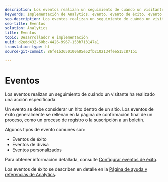```yaml
---
description: Los eventos realizan un seguimiento de cuándo un visitante ha realizado una acción especificada.
keywords: Implementación de Analytics, evento, evento de éxito, evento de divisa, evento personalizado
seo-description: Los eventos realizan un seguimiento de cuándo un visitante ha realizado una acción especificada.
seo-title: Eventos
solution: Analytics
title: Eventos
topic: Desarrollador e implementación
uuid: d2edd432-60bc-4426-9967-153b713147a1
translation-type: ht
source-git-commit: 86fe1b3650100a05e52fb2102134fee515c871b1

---
```



# Eventos

Los eventos realizan un seguimiento de cuándo un visitante ha realizado una acción especificada.

Un evento se debe considerar un hito dentro de un sitio. Los eventos de éxito generalmente se rellenan en la página de confirmación final de un proceso, como un proceso de registro o la suscripción a un boletín.

Algunos tipos de evento comunes son:

* Eventos de éxito
* Eventos de divisa
* Eventos personalizados

Para obtener información detallada, consulte [Configurar eventos de éxito](/help/admin/admin/c-success-events/t-success-events.md).

Los eventos de éxito se describen en detalle en la [Página de ayuda y referencias de Analytics](https://marketing.adobe.com/resources/help/es_ES/reference/success_event.html).
